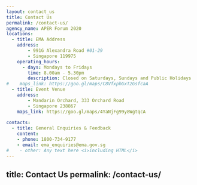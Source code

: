 ```yaml
---
layout: contact_us
title: Contact Us
permalink: /contact-us/
agency_name: APER Forum 2020
locations:
  - title: EMA Address
    address:
        - 991G Alexandra Road #01-29
        - Singapore 119975
    operating_hours:
      - days: Mondays to Fridays
        time: 8.00am - 5.30pm
        description: Closed on Saturdays, Sundays and Public Holidays
#    maps_link: https://goo.gl/maps/C8VfxphGxT2GsfcaA
  - title: Event Venue
    address:
        - Mandarin Orchard, 333 Orchard Road
        - Singapore 238867
    maps_link: https://goo.gl/maps/4YaNjFg99y8WgtqcA
    
contacts:
  - title: General Enquiries & Feedback
    content:
    - phone: 1800-734-9177
    - email: ema_enquiries@ema.gov.sg
#    - other: Any text here <i>including HTML</i>
---
```

title: Contact Us
permalink: /contact-us/
---
